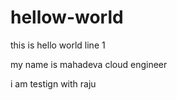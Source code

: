 # hellow-world

this is hello world line 1

my name is mahadeva cloud engineer


i am testign with raju
